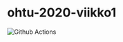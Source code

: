 # ohtu-2020-viikko1

![Github Actions](https://github.com/HiskiR/ohtu-2020-viikko1/workflows/Java%20CI%20with%20Gradle/badge.svg)

